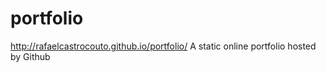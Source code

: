 # portfolio
http://rafaelcastrocouto.github.io/portfolio/
A static online portfolio hosted by Github

